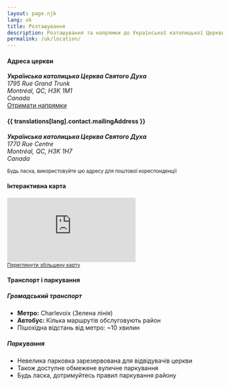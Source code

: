 ```yaml
---
layout: page.njk
lang: uk
title: Розташування
description: Розташування та напрямки до Української католицької Церкви Святого Духа в Монтреалі
permalink: /uk/location/
---
```


<div class="row mb-4">
    <div class="col-md-6">
        <div class="card">
            <div class="card-body">
                <h4 class="card-title">
                    <i class="bi bi-geo-alt me-2"></i>
                    Адреса церкви
                </h4>
                <address>
                    <strong>Українська католицька Церква Святого Духа</strong><br>
                    1795 Rue Grand Trunk<br>
                    Montréal, QC, H3K 1M1<br>
                    Canada
                </address>
                <div class="mt-3">
                    <a href="https://goo.gl/maps/8vQm1s7Z2Z7vJ9Zr7" class="btn btn-primary" target="_blank">
                        <i class="bi bi-map me-2"></i>
                        Отримати напрямки
                    </a>
                </div>
            </div>
        </div>
    </div>
    <div class="col-md-6">
        <div class="card">
            <div class="card-body">
                <h4 class="card-title">
                    <i class="bi bi-mailbox me-2"></i>
                    {{ translations[lang].contact.mailingAddress }}
                </h4>
                <address>
                    <strong>Українська католицька Церква Святого Духа</strong><br>
                    1770 Rue Centre<br>
                    Montréal, QC, H3K 1H7<br>
                    Canada
                </address>
                <p class="text-muted mb-0">
                    <small>Будь ласка, використовуйте цю адресу для поштової кореспонденції</small>
                </p>
            </div>
        </div>
    </div>
</div>

<div class="row">
    <div class="col-12">
        <div class="card">
            <div class="card-body">
                <h4 class="card-title">
                    <i class="bi bi-map me-2"></i>
                    Інтерактивна карта
                </h4>
                <div class="ratio ratio-16x9">
                    <iframe 
                        src="https://www.google.com/maps/embed?pb=!1m18!1m12!1m3!1d2796.1234567890123!2d-73.561086!3d45.482238!2m3!1f0!2f0!3f0!3m2!1i1024!2i768!4f13.1!3m3!1m2!1s0x4cc91b234567890a%3A0x1234567890abcdef!2s1795%20Rue%20Grand%20Trunk%2C%20Montr%C3%A9al%2C%20QC%20H3K%202J5%2C%20Canada!5e0!3m2!1suk!2sus!4v1234567890123!5m2!1suk!2sus"
                        style="border:0;" 
                        allowfullscreen="" 
                        loading="lazy" 
                        referrerpolicy="no-referrer-when-downgrade"
                        title="Розташування Української католицької Церкви Святого Духа">
                    </iframe>
                </div>
                <div class="mt-3">
                    <small class="text-muted">
                        <a href="https://maps.google.com/maps?q=1795+Rue+Grand+Trunk,+Montr%C3%A9al,+QC,+Canada&hl=uk" target="_blank">
                            Переглянути збільшену карту
                        </a>
                    </small>
                </div>
            </div>
        </div>
    </div>
</div>

<div class="row mt-4">
    <div class="col-12">
        <div class="card">
            <div class="card-body">
                <h4 class="card-title">
                    <i class="bi bi-info-circle me-2"></i>
                    Транспорт і паркування
                </h4>
                <div class="row">
                    <div class="col-md-6">
                        <h5>Громадський транспорт</h5>
                        <ul>
                            <li><strong>Метро:</strong> Charlevoix (Зелена лінія)</li>
                            <li><strong>Автобус:</strong> Кілька маршрутів обслуговують район</li>
                            <li>Пішохідна відстань від метро: ~10 хвилин</li>
                        </ul>
                    </div>
                    <div class="col-md-6">
                        <h5>Паркування</h5>
                        <ul>
                            <li>Невелика парковка зарезервована для відвідувачів церкви</li>
                            <li>Також доступне обмежене вуличне паркування</li>
                            <li>Будь ласка, дотримуйтесь правил паркування району</li>
                        </ul>
                    </div>
                </div>
            </div>
        </div>
    </div>
</div> 